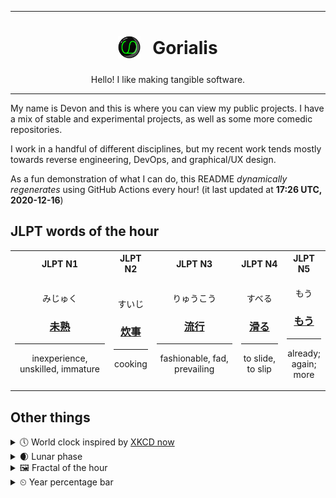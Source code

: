 ***

<h1 align="center">
<sub>
    <img src="readme/resources/avatar.png" height="36">
</sub>
&nbsp;
Gorialis
</h1>
<p align="center">
Hello! I like making tangible software.
</p>

***

My name is Devon and this is where you can view my public projects. I have a mix of stable and experimental projects, as well as some more comedic repositories.

I work in a handful of different disciplines, but my recent work tends mostly towards reverse engineering, DevOps, and graphical/UX design.

As a fun demonstration of what I can do, this README *dynamically regenerates* using GitHub Actions every hour! (it last updated at **17:26 UTC, 2020-12-16**)

<h2>JLPT words of the hour</h2>
<table>
    <tr>
        <th>JLPT N1</th>
        <th>JLPT N2</th>
        <th>JLPT N3</th>
        <th>JLPT N4</th>
        <th>JLPT N5</th>
    </tr>
    <tr>
        <td>
            <p align="center">みじゅく</p>
            <h3 align="center"><b><a href="https://jisho.org/search/%E6%9C%AA%E7%86%9F">未熟</a></b></h3>
            <hr>
            <p align="center">inexperience,<wbr> unskilled,<wbr> immature</p>
        </td>
        <td>
            <p align="center">すいじ</p>
            <h3 align="center"><b><a href="https://jisho.org/search/%E7%82%8A%E4%BA%8B">炊事</a></b></h3>
            <hr>
            <p align="center">cooking</p>
        </td>
        <td>
            <p align="center">りゅうこう</p>
            <h3 align="center"><b><a href="https://jisho.org/search/%E6%B5%81%E8%A1%8C">流行</a></b></h3>
            <hr>
            <p align="center">fashionable,<wbr> fad,<wbr> prevailing</p>
        </td>
        <td>
            <p align="center">すべる</p>
            <h3 align="center"><b><a href="https://jisho.org/search/%E6%BB%91%E3%82%8B">滑る</a></b></h3>
            <hr>
            <p align="center">to slide,<wbr> to slip</p>
        </td>
        <td>
            <p align="center">もう</p>
            <h3 align="center"><b><a href="https://jisho.org/search/%E3%82%82%E3%81%86">もう</a></b></h3>
            <hr>
            <p align="center">already;<br> again;<br> more</p>
        </td>
    </tr>
</table>

<h2>Other things</h2>
<details>
<summary>🕔  World clock inspired by <a href="https://xkcd.com/now">XKCD now</a></summary>

> <img src="generated/now.png" width="512">

</details>
<details>
<summary>🌒 Lunar phase</summary>

The moon is approximately 8.98% through its phase (Waxing Crescent).

</details>
<details>
<summary>&#x1f5bc; Fractal of the hour</summary>

> <img src="generated/fractal.png" width="512">

</details>
<details>
<summary>&#x23f2; Year percentage bar</summary>
<pre><code>2020 [███████████████████▁] 95.83%</code></pre>
</details>
